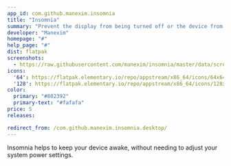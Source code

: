 ```yaml
---
app_id: com.github.manexim.insomnia
title: "Insomnia"
summary: "Prevent the display from being turned off or the device from going into sleep mode"
developer: "Manexim"
homepage: "#"
help_page: "#"
dist: flatpak
screenshots:
  - https://raw.githubusercontent.com/manexim/insomnia/master/data/screenshots/000.png
icons:
  '64': https://flatpak.elementary.io/repo/appstream/x86_64/icons/64x64/com.github.manexim.insomnia.png
  '128': https://flatpak.elementary.io/repo/appstream/x86_64/icons/128x128/com.github.manexim.insomnia.png
color:
  primary: "#802392"
  primary-text: "#fafafa"
price: 5
releases:

redirect_from: /com.github.manexim.insomnia.desktop/
---
```


<p>Insomnia helps to keep your device awake, without needing to adjust your system power settings.</p>